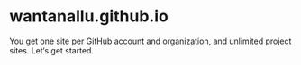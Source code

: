 # wantanallu.github.io
You get one site per GitHub account and organization, and unlimited project sites. Let‘s get started.

